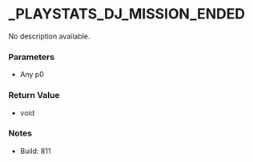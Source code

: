 # _PLAYSTATS_DJ_MISSION_ENDED

No description available.

### Parameters
* Any p0

### Return Value
* void

### Notes
* Build: 811

